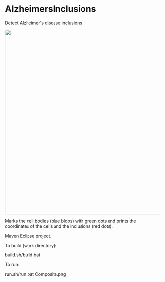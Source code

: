 # AlzheimersInclusions
Detect Alzheimer's disease inclusions

<img src="http://tom.portegys.com/images/Composite (RGB) Output_0.png" width="800" height="600" />

Marks the cell bodies (blue blobs) with green dots and prints the coordinates of the cells and the inclusions (red dots).

Maven Eclipse project.

To build (work directory):

build.sh/build.bat

To run:

run.sh/run.bat Composite.png
